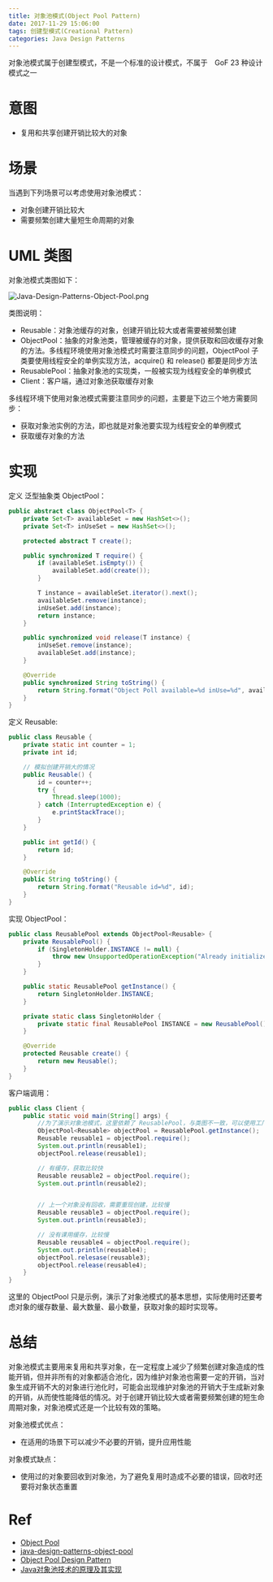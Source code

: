 ```yaml
---
title: 对象池模式(Object Pool Pattern)
date: 2017-11-29 15:06:00
tags: 创建型模式(Creational Pattern) 
categories: Java Design Patterns
---
```


对象池模式属于创建型模式，不是一个标准的设计模式，不属于　GoF 23 种设计模式之一

<!-- more -->

# 意图

* 复用和共享创建开销比较大的对象

# 场景

当遇到下列场景可以考虑使用对象池模式：

* 对象创建开销比较大
* 需要频繁创建大量短生命周期的对象

# UML 类图

对象池模式类图如下：

![Java-Design-Patterns-Object-Pool.png](http://otg3f8t90.bkt.clouddn.com/2017/12/13/Java-Design-Patterns-Object-Pool.png)

类图说明：

* Reusable：对象池缓存的对象，创建开销比较大或者需要被频繁创建
* ObjectPool：抽象的对象池类，管理被缓存的对象，提供获取和回收缓存对象的方法。多线程环境使用对象池模式时需要注意同步的问题，ObjectPool 子类要使用线程安全的单例实现方法，acquire() 和 release() 都要是同步方法
* ReusablePool：抽象对象池的实现类，一般被实现为线程安全的单例模式
* Client：客户端，通过对象池获取缓存对象

多线程环境下使用对象池模式需要注意同步的问题，主要是下边三个地方需要同步：

* 获取对象池实例的方法，即也就是对象池要实现为线程安全的单例模式
* 获取缓存对象的方法

# 实现

定义 泛型抽象类 ObjectPool：

```java
public abstract class ObjectPool<T> {
    private Set<T> availableSet = new HashSet<>();
    private Set<T> inUseSet = new HashSet<>();

    protected abstract T create();

    public synchronized T require() {
        if (availableSet.isEmpty()) {
            availableSet.add(create());
        }

        T instance = availableSet.iterator().next();
        availableSet.remove(instance);
        inUseSet.add(instance);
        return instance;
    }

    public synchronized void release(T instance) {
        inUseSet.remove(instance);
        availableSet.add(instance);
    }

    @Override
    public synchronized String toString() {
        return String.format("Object Poll available=%d inUse=%d", availableSet.size(), inUseSet.size());
    }
}
```

定义 Reusable:

```java
public class Reusable {
    private static int counter = 1;
    private int id;

    // 模拟创建开销大的情况
    public Reusable() {
        id = counter++;
        try {
            Thread.sleep(1000);
        } catch (InterruptedException e) {
            e.printStackTrace();
        }
    }

    public int getId() {
        return id;
    }

    @Override
    public String toString() {
        return String.format("Reusable id=%d", id);
    }
}
```

实现 ObjectPool：

```java
public class ReusablePool extends ObjectPool<Reusable> {
    private ReusablePool() {
        if (SingletonHolder.INSTANCE != null) {
            throw new UnsupportedOperationException("Already initialized.");
        }
    }

    public static ReusablePool getInstance() {
        return SingletonHolder.INSTANCE;
    }

    private static class SingletonHolder {
        private static final ReusablePool INSTANCE = new ReusablePool();
    }

    @Override
    protected Reusable create() {
        return new Reusable();
    }
}
```

客户端调用：

```java
public class Client {
    public static void main(String[] args) {
        //为了演示对象池模式，这里依赖了 ReusablePool，与类图不一致，可以使用工厂模式隔离
        ObjectPool<Reusable> objectPool = ReusablePool.getInstance();
        Reusable reusable1 = objectPool.require();
        System.out.println(reusable1);
        objectPool.release(reusable1);

        // 有缓存，获取比较快
        Reusable reusable2 = objectPool.require();
        System.out.println(reusable2);


        // 上一个对象没有回收，需要重现创建，比较慢
        Reusable reusable3 = objectPool.require();
        System.out.println(reusable3);

        // 没有课用缓存，比较慢
        Reusable reusable4 = objectPool.require();
        System.out.println(reusable4);
        objectPool.relesase(reusable3);
        objectPool.release(reusable4);
    }
}
```

这里的 ObjectPool 只是示例，演示了对象池模式的基本思想，实际使用时还要考虑对象的缓存数量、最大数量、最小数量，获取对象的超时实现等。

# 总结

对象池模式主要用来复用和共享对象，在一定程度上减少了频繁创建对象造成的性能开销，但并非所有的对象都适合池化，因为维护对象池也需要一定的开销，当对象生成开销不大的对象进行池化时，可能会出现维护对象池的开销大于生成新对象的开销，从而使性能降低的情况。对于创建开销比较大或者需要频繁创建的短生命周期对象，对象池模式还是一个比较有效的策略。

对象池模式优点：

* 在适用的场景下可以减少不必要的开销，提升应用性能

对象模式缺点：

* 使用过的对象要回收到对象池，为了避免复用时造成不必要的错误，回收时还要将对象状态重置

# Ref

* [Object Pool](http://www.oodesign.com/object-pool-pattern.html)
* [java-design-patterns-object-pool](https://github.com/iluwatar/java-design-patterns/blob/master/object-pool/README.md)
* [Object Pool Design Pattern](https://sourcemaking.com/design_patterns/object_pool)
* [Java对象池技术的原理及其实现](https://www.cnblogs.com/shinings/archive/2009/08/04/1538157.html)